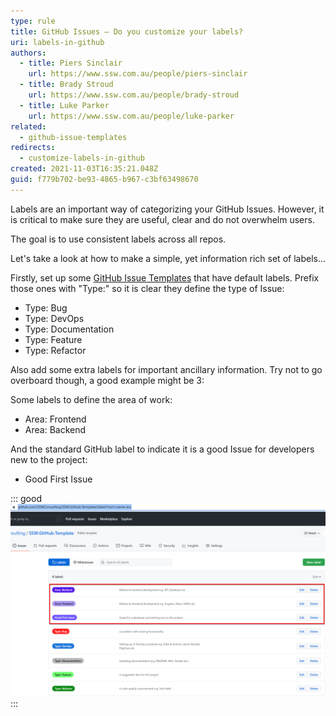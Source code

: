 ```yaml
---
type: rule
title: GitHub Issues – Do you customize your labels?
uri: labels-in-github
authors:
  - title: Piers Sinclair
    url: https://www.ssw.com.au/people/piers-sinclair
  - title: Brady Stroud
    url: https://www.ssw.com.au/people/brady-stroud
  - title: Luke Parker
    url: https://www.ssw.com.au/people/luke-parker
related:
  - github-issue-templates
redirects:
  - customize-labels-in-github
created: 2021-11-03T16:35:21.048Z
guid: f779b702-be93-4865-b967-c3bf63498670
---
```

Labels are an important way of categorizing your GitHub Issues. However, it is critical to make sure they are useful, clear and do not overwhelm users. 

The goal is to use consistent labels across all repos. 

Let's take a look at how to make a simple, yet information rich set of labels...

<!--endintro-->

Firstly, set up some [GitHub Issue Templates](github-issue-templates) that have default labels. Prefix those ones with "Type:" so it is clear they define the type of Issue:
* Type: Bug
* Type: DevOps
* Type: Documentation
* Type: Feature
* Type: Refactor

Also add some extra labels for important ancillary information. Try not to go overboard though, a good example might be 3:

Some labels to define the area of work:
* Area: Frontend
* Area: Backend

And the standard GitHub label to indicate it is a good Issue for developers new to the project:
* Good First Issue

::: good
![Figure: Good Example -  Add a few labels beyond the ones that are set based on the Issue templates](extralabels.png)
:::
